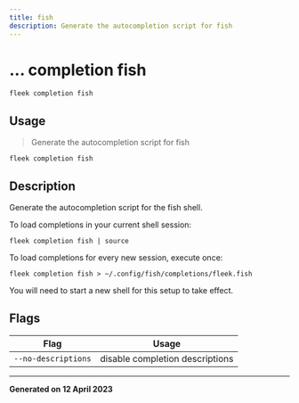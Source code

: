 ```yaml
---
title: fish
description: Generate the autocompletion script for fish
---
```


# ... completion fish
`fleek completion fish`

## Usage
> Generate the autocompletion script for fish

```shell
fleek completion fish
```

## Description


Generate the autocompletion script for the fish shell.

To load completions in your current shell session:

	fleek completion fish | source

To load completions for every new session, execute once:

	fleek completion fish > ~/.config/fish/completions/fleek.fish

You will need to start a new shell for this setup to take effect.



## Flags
|Flag|Usage|
|----|-----|
|`--no-descriptions`|disable completion descriptions|


---
**Generated on 12 April 2023**
